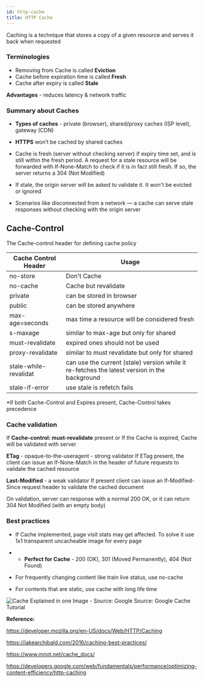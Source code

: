 ```yaml
---
id: http-cache
title: HTTP Cache
---
```


Caching is a technique that stores a copy of a given resource and serves it back when requested

### Terminologies

- Removing from Cache is called **Eviction**
- Cache before expiration time is called **Fresh**
- Cache after expiry is called **Stale**

**Advantages** - reduces latency & network traffic

### Summary about Caches

- **Types of caches** - private (browser), shared/proxy caches (ISP level), gateway (CDN)

- **HTTPS** won’t be cached by shared caches

- Cache is fresh (server without checking server) if expiry time set, and is still within the fresh period. A request for a stale resource will be forwarded with If-None-Match to check if it is in fact still fresh. If so, the server returns a 304 (Not Modified)

- If stale, the origin server will be asked to validate it. It won't be evicted or ignored

- Scenarios like disconnected from a network — a cache can serve stale responses without checking with the origin server

## Cache-Control

The Cache-control header for defining cache policy

| **Cache Control Header** | **Usage**                                                                                    |
| ------------------------ | -------------------------------------------------------------------------------------------- |
| no-store                 | Don't Cache                                                                                  |
| no-cache                 | Cache but revalidate                                                                         |
| private                  | can be stored in browser                                                                     |
| public                   | can be stored anywhere                                                                       |
| max-age=seconds          | max time a resource will be considered fresh                                                 |
| s-maxage                 | similar to max-age but only for shared                                                       |
| must-revalidate          | expired ones should not be used                                                              |
| proxy-revalidate         | similar to must revalidate but only for shared                                               |
| stale-while-revalidat    | can use the current (stale) version while it re-fetches the latest version in the background |
| stale-if-error           | use stale is refetch fails                                                                   |

\*If both Cache-Control and Expires present, Cache-Control takes precedence

### Cache validation

If **Cache-control: must-revalidate** present or If the Cache is expired, Cache will be validated with server

**ETag** - opaque-to-the-useragent - strong validator
If ETag present, the client can issue an If-None-Match in the header of future requests to validate the cached resource

**Last-Modified** - a weak validator
If present client can issue an If-Modified-Since request header to validate the cached document

On validation, server can response with a normal 200 OK, or it can return 304 Not Modified (with an empty body)

### Best practices

- If Cache implemented, page visit stats may get affected. To solve it use 1x1 transparent uncacheable image for every page

- - **Perfect for Cache** - 200 (OK), 301 (Moved Permanently), 404 (Not Found)

- For frequently changing content like train live status, use no-cache

- For contents that are static, use cache with long life time

![Cache Explained in one Image - Source: Google](https://developers.google.com/web/fundamentals/performance/optimizing-content-efficiency/images/http-cache-decision-tree.png)
Source: Google Cache Tutorial

**Reference:**

https://developer.mozilla.org/en-US/docs/Web/HTTP/Caching

https://jakearchibald.com/2016/caching-best-practices/

https://www.mnot.net/cache_docs/

https://developers.google.com/web/fundamentals/performance/optimizing-content-efficiency/http-caching
